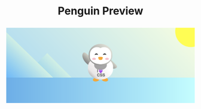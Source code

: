 # <p align="center">Penguin Preview</p>

<p align="center">
  <img src="https://github.com/chelspark/Penguin/blob/main/Penguin.png?raw=true">
</p>
